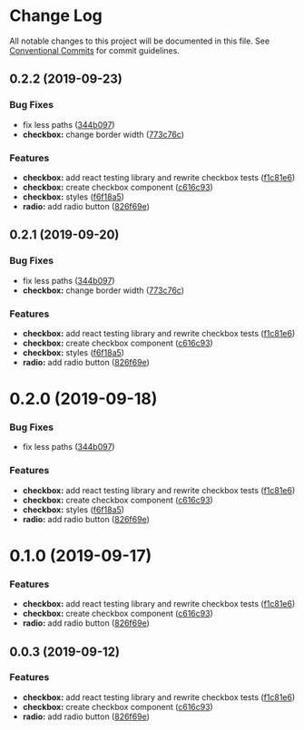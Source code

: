 # Change Log

All notable changes to this project will be documented in this file.
See [Conventional Commits](https://conventionalcommits.org) for commit guidelines.

## 0.2.2 (2019-09-23)


### Bug Fixes

* fix less paths ([344b097](https://github.com/synerise/ds/commit/344b097))
* **checkbox:** change border width ([773c76c](https://github.com/synerise/ds/commit/773c76c))


### Features

* **checkbox:** add react testing library and rewrite checkbox tests ([f1c81e6](https://github.com/synerise/ds/commit/f1c81e6))
* **checkbox:** create checkbox component ([c616c93](https://github.com/synerise/ds/commit/c616c93))
* **checkbox:** styles ([f6f18a5](https://github.com/synerise/ds/commit/f6f18a5))
* **radio:** add radio button ([826f69e](https://github.com/synerise/ds/commit/826f69e))





## 0.2.1 (2019-09-20)


### Bug Fixes

* fix less paths ([344b097](https://github.com/synerise/ds/commit/344b097))
* **checkbox:** change border width ([773c76c](https://github.com/synerise/ds/commit/773c76c))


### Features

* **checkbox:** add react testing library and rewrite checkbox tests ([f1c81e6](https://github.com/synerise/ds/commit/f1c81e6))
* **checkbox:** create checkbox component ([c616c93](https://github.com/synerise/ds/commit/c616c93))
* **checkbox:** styles ([f6f18a5](https://github.com/synerise/ds/commit/f6f18a5))
* **radio:** add radio button ([826f69e](https://github.com/synerise/ds/commit/826f69e))





# 0.2.0 (2019-09-18)


### Bug Fixes

* fix less paths ([344b097](https://github.com/synerise/synerise-design/commit/344b097))


### Features

* **checkbox:** add react testing library and rewrite checkbox tests ([f1c81e6](https://github.com/synerise/synerise-design/commit/f1c81e6))
* **checkbox:** create checkbox component ([c616c93](https://github.com/synerise/synerise-design/commit/c616c93))
* **checkbox:** styles ([f6f18a5](https://github.com/synerise/synerise-design/commit/f6f18a5))
* **radio:** add radio button ([826f69e](https://github.com/synerise/synerise-design/commit/826f69e))





# 0.1.0 (2019-09-17)


### Features

* **checkbox:** add react testing library and rewrite checkbox tests ([f1c81e6](https://github.com/synerise/synerise-design/commit/f1c81e6))
* **checkbox:** create checkbox component ([c616c93](https://github.com/synerise/synerise-design/commit/c616c93))
* **radio:** add radio button ([826f69e](https://github.com/synerise/synerise-design/commit/826f69e))





## 0.0.3 (2019-09-12)


### Features

* **checkbox:** add react testing library and rewrite checkbox tests ([f1c81e6](https://github.com/synerise/synerise-design/commit/f1c81e6))
* **checkbox:** create checkbox component ([c616c93](https://github.com/synerise/synerise-design/commit/c616c93))
* **radio:** add radio button ([826f69e](https://github.com/synerise/synerise-design/commit/826f69e))
